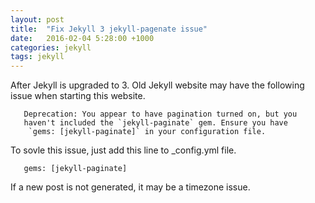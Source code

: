 ```yaml
---
layout: post
title:  "Fix Jekyll 3 jekyll-pagenate issue"
date:   2016-02-04 5:28:00 +1000
categories: jekyll
tags: jekyll
---
```


After Jekyll is upgraded to 3. Old Jekyll website may have the following issue when starting this website. 

       Deprecation: You appear to have pagination turned on, but you 
       haven't included the `jekyll-paginate` gem. Ensure you have 
        `gems: [jekyll-paginate]` in your configuration file.


To sovle this issue, just add this line to _config.yml file.

       gems: [jekyll-paginate]

If a new post is not generated, it may be a timezone issue.       

   